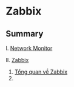 <h1> Zabbix </h1>

<h2>Summary</h2>

I. [Network Monitor](Network-Monitor/Network-monitor.md)

II. [Zabbix](Zabbix)

1. [Tổng quan về Zabbix](Zabbix/Information.md)
2. 

